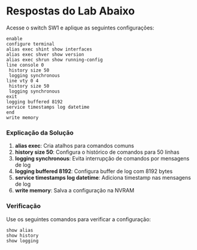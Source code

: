 # Respostas do Lab Abaixo

Acesse o switch SW1 e aplique as seguintes configurações:

```cisco
enable
configure terminal
alias exec shint show interfaces
alias exec shver show version
alias exec shrun show running-config
line console 0
 history size 50
 logging synchronous
line vty 0 4
 history size 50
 logging synchronous
exit
logging buffered 8192
service timestamps log datetime
end
write memory
```

### Explicação da Solução

1. **alias exec**: Cria atalhos para comandos comuns
2. **history size 50**: Configura o histórico de comandos para 50 linhas
3. **logging synchronous**: Evita interrupção de comandos por mensagens de log
4. **logging buffered 8192**: Configura buffer de log com 8192 bytes
5. **service timestamps log datetime**: Adiciona timestamp nas mensagens de log
6. **write memory**: Salva a configuração na NVRAM

### Verificação

Use os seguintes comandos para verificar a configuração:

```cisco
show alias
show history
show logging
```

